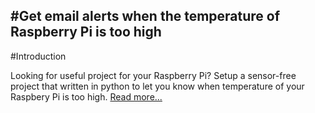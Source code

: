 #Get email alerts when the temperature of Raspberry Pi is too high
---

#Introduction


Looking for useful project for your Raspberry Pi? Setup a sensor-free project that written in python to let you know when temperature of your Raspbery Pi is too high. [Read more...](https://github.com/sergfa/raspberry/wiki)
